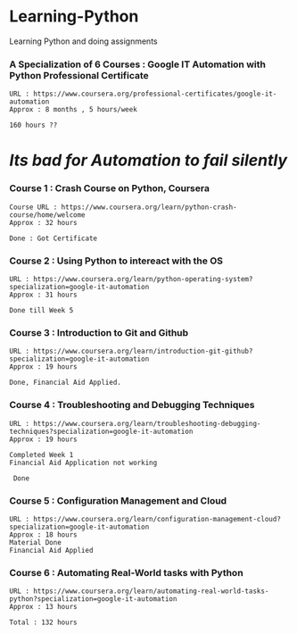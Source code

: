 # Learning-Python

 Learning Python and doing assignments 

 ### A Specialization of 6 Courses : Google IT Automation with Python Professional Certificate

    URL : https://www.coursera.org/professional-certificates/google-it-automation
    Approx : 8 months , 5 hours/week 
    
    160 hours ?? 


# *Its bad for Automation to fail silently*

### Course 1 : Crash Course on Python, Coursera 
    Course URL : https://www.coursera.org/learn/python-crash-course/home/welcome
    Approx : 32 hours

    Done : Got Certificate 

### Course 2 : Using Python to intereact with the OS
    URL : https://www.coursera.org/learn/python-operating-system?specialization=google-it-automation
    Approx : 31 hours

    Done till Week 5

### Course 3 : Introduction to Git and Github
    URL : https://www.coursera.org/learn/introduction-git-github?specialization=google-it-automation
    Approx : 19 hours

    Done, Financial Aid Applied. 

### Course 4 : Troubleshooting and Debugging Techniques
    URL : https://www.coursera.org/learn/troubleshooting-debugging-techniques?specialization=google-it-automation
    Approx : 19 hours 

    Completed Week 1
    Financial Aid Application not working 

     Done 

### Course 5 : Configuration Management and Cloud
    URL : https://www.coursera.org/learn/configuration-management-cloud?specialization=google-it-automation
    Approx : 18 hours
    Material Done 
    Financial Aid Applied 

### Course 6 : Automating Real-World tasks with Python
    URL : https://www.coursera.org/learn/automating-real-world-tasks-python?specialization=google-it-automation
    Approx : 13 hours

    Total : 132 hours 
